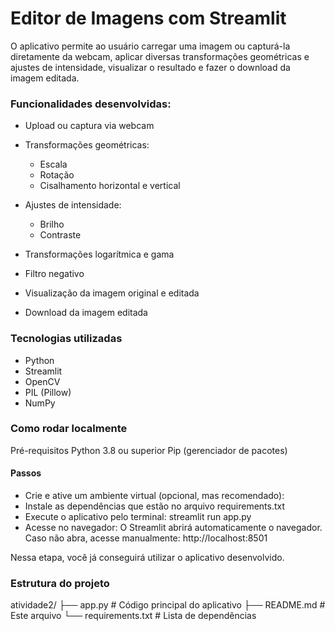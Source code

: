 # Editor de Imagens com Streamlit
O aplicativo permite ao usuário carregar uma imagem ou capturá-la diretamente da webcam, aplicar diversas transformações geométricas e ajustes de intensidade, visualizar o resultado e fazer o download da imagem editada.

### Funcionalidades desenvolvidas:
- Upload ou captura via webcam

- Transformações geométricas:
    - Escala
    - Rotação
    - Cisalhamento horizontal e vertical

- Ajustes de intensidade:
    - Brilho
    - Contraste

- Transformações logarítmica e gama
- Filtro negativo
- Visualização da imagem original e editada
- Download da imagem editada

### Tecnologias utilizadas
- Python
- Streamlit
- OpenCV
- PIL (Pillow)
- NumPy

### Como rodar localmente
Pré-requisitos
Python 3.8 ou superior
Pip (gerenciador de pacotes)

#### Passos
- Crie e ative um ambiente virtual (opcional, mas recomendado):
- Instale as dependências que estão no arquivo requirements.txt
- Execute o aplicativo pelo terminal:
    streamlit run app.py
- Acesse no navegador:
    O Streamlit abrirá automaticamente o navegador. Caso não abra, acesse manualmente:
        http://localhost:8501

Nessa etapa, você já conseguirá utilizar o aplicativo desenvolvido.

### Estrutura do projeto
atividade2/
├── app.py               # Código principal do aplicativo
├── README.md            # Este arquivo
└── requirements.txt     # Lista de dependências